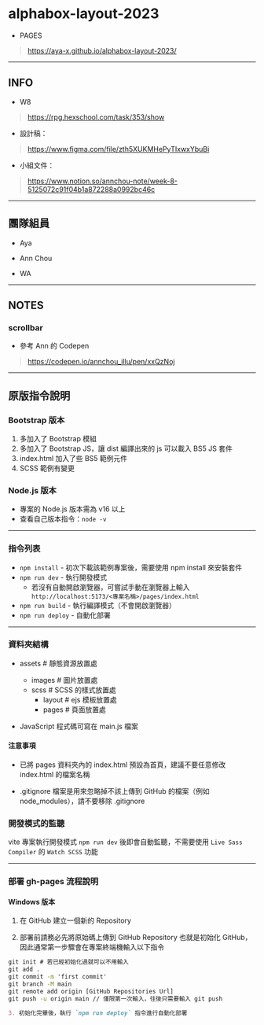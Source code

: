 # alphabox-layout-2023

- PAGES

> <https://aya-x.github.io/alphabox-layout-2023/>

---

## INFO

- W8

> <https://rpg.hexschool.com/task/353/show>

- 設計稿：

> <https://www.figma.com/file/zth5XUKMHePyTIxwxYbuBi>

- 小組文件：

> <https://www.notion.so/annchou-note/week-8-5125072c91f04b1a872288a0992bc46c>

---

## 團隊組員

- Aya

- Ann Chou

- WA

---

## NOTES

### scrollbar

- 參考 Ann 的 Codepen

> <https://codepen.io/annchou_illu/pen/xxQzNoj>

---

## 原版指令說明

### Bootstrap 版本

1. 多加入了 Bootstrap 模組
2. 多加入了 Bootstrap JS，讓 dist 編譯出來的 js 可以載入 BS5 JS 套件
3. index.html 加入了些 BS5 範例元件
4. SCSS 範例有變更

### Node.js 版本

- 專案的 Node.js 版本需為 v16 以上
- 查看自己版本指令：`node -v`

---

### 指令列表

- `npm install` - 初次下載該範例專案後，需要使用 npm install 來安裝套件
- `npm run dev` - 執行開發模式
  - 若沒有自動開啟瀏覽器，可嘗試手動在瀏覽器上輸入
    `http://localhost:5173/<專案名稱>/pages/index.html`
- `npm run build` - 執行編譯模式（不會開啟瀏覽器）
- `npm run deploy` - 自動化部署

---

### 資料夾結構

- assets # 靜態資源放置處
  - images # 圖片放置處
  - scss # SCSS 的樣式放置處
    - layout # ejs 模板放置處
    - pages # 頁面放置處

- JavaScript 程式碼可寫在 main.js 檔案

#### 注意事項

- 已將 pages 資料夾內的 index.html 預設為首頁，建議不要任意修改 index.html 的檔案名稱

- .gitignore 檔案是用來忽略掉不該上傳到 GitHub 的檔案（例如 node_modules），請不要移除 .gitignore

### 開發模式的監聽

vite 專案執行開發模式 `npm run dev` 後即會自動監聽，不需要使用 `Live Sass Compiler` 的 `Watch SCSS` 功能

---

### 部署 gh-pages 流程說明

#### Windows 版本

1. 在 GitHub 建立一個新的 Repository

2. 部署前請務必先將原始碼上傳到 GitHub Repository 也就是初始化 GitHub，因此通常第一步驟會在專案終端機輸入以下指令

```cmd
git init # 若已經初始化過就可以不用輸入
git add .
git commit -m 'first commit'
git branch -M main
git remote add origin [GitHub Repositories Url]
git push -u origin main // 僅限第一次輸入，往後只需要輸入 git push
```

```markdown
3. 初始化完畢後，執行 `npm run deploy` 指令進行自動化部署
```
